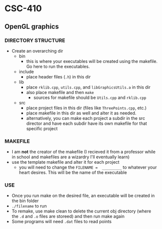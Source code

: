 # CSC-410
## OpenGL graphics


### DIRECTORY STRUCTURE 

- Create an overarching dir 
  - bin 
    - this is where your executables will be created using the makefile. Go here to run the executables.
  - include 
    - place header files (`.h`) in this dir 
  - lib 
    - place `rklib.cpp`, `utils.cpp`, and `libGraphicsUtils.a` in this dir 
    - also place makefile and then `make` 
      - sources for makefile should be `Utils.cpp` and `rklib.cpp`
  - src 
    - place project files in this dir (files like `ThreePoints.cpp`, etc.)
    - place makefile in this dir as well and alter it as needed. 
    - alternatively, you can make each project a subdir in the src director and have each subdir have its own makefile for that specific project
    
    
### MAKEFILE
- I am **not** the creator of the makefile (I recieved it from a professor while in school and makefiles are a wizardry I'll eventually learn)
- use the template makefile and alter it for each project 
  - you will need to change the `FILENAME =  _________` to whatever your heart desires. This will be the name of the executable 
  
  
### USE
  - Once you run make on the desired file, an executable will be created in the bin folder
  - `./filename` to run 
  - To remake, use make clean to delete the current obj directory (where the `.d` and `.o` files are storeed) and then run make again
  - Some programs will need `.dat` files to read points
  
